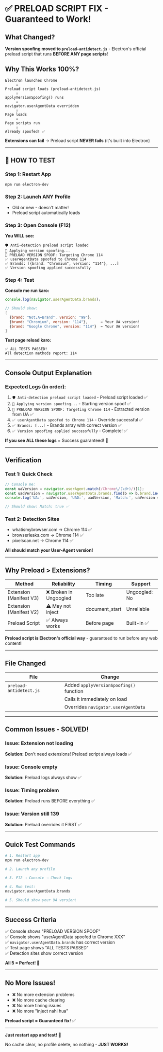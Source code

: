 # ✅ PRELOAD SCRIPT FIX - Guaranteed to Work!

## What Changed?

**Version spoofing moved to `preload-antidetect.js`** - Electron's official preload script that runs **BEFORE ANY page scripts**!

## Why This Works 100%?

```
Electron launches Chrome
     ↓
Preload script loads (preload-antidetect.js)
     ↓
applyVersionSpoofing() runs
     ↓
navigator.userAgentData overridden
     ↓
Page loads
     ↓
Page scripts run
     ↓
Already spoofed! ✅
```

**Extensions can fail** → Preload script **NEVER fails** (it's built into Electron)

---

## 🚀 HOW TO TEST

### Step 1: Restart App
```bash
npm run electron-dev
```

### Step 2: Launch ANY Profile
- Old or new - doesn't matter!
- Preload script automatically loads

### Step 3: Open Console (F12)

**You WILL see:**
```
🛡️ Anti-detection preload script loaded
🔧 Applying version spoofing...
🔧 PRELOAD VERSION SPOOF: Targeting Chrome 114
✅ userAgentData spoofed to Chrome 114
✅ Brands: [{brand: "Chromium", version: "114"}, ...]
✅ Version spoofing applied successfully
```

### Step 4: Test

**Console me run karo:**
```javascript
console.log(navigator.userAgentData.brands);

// Should show:
[
  {brand: "Not;A=Brand", version: "99"},
  {brand: "Chromium", version: "114"},      ← Your UA version!
  {brand: "Google Chrome", version: "114"}  ← Your UA version!
]
```

**Test page reload karo:**
```
✅ ALL TESTS PASSED!
All detection methods report: 114
```

---

## Console Output Explanation

### Expected Logs (in order):

1. `🛡️ Anti-detection preload script loaded` - Preload script loaded ✅
2. `🔧 Applying version spoofing...` - Starting version spoof ✅
3. `🔧 PRELOAD VERSION SPOOF: Targeting Chrome 114` - Extracted version from UA ✅
4. `✅ userAgentData spoofed to Chrome 114` - Override successful ✅
5. `✅ Brands: [...]` - Brands array with correct version ✅
6. `✅ Version spoofing applied successfully` - Complete! ✅

**If you see ALL these logs** = Success guaranteed! 🎉

---

## Verification

### Test 1: Quick Check
```javascript
// Console me:
const uaVersion = navigator.userAgent.match(/Chrome\/(\d+)/)[1];
const uadVersion = navigator.userAgentData.brands.find(b => b.brand.includes('Chrome')).version;
console.log('UA:', uaVersion, 'UAD:', uadVersion, 'Match:', uaVersion === uadVersion);

// Should show: Match: true ✅
```

### Test 2: Detection Sites
- whatismybrowser.com → Chrome 114 ✅
- browserleaks.com → Chrome 114 ✅
- pixelscan.net → Chrome 114 ✅

**All should match your User-Agent version!**

---

## Why Preload > Extensions?

| Method | Reliability | Timing | Support |
|--------|-------------|--------|---------|
| Extension (Manifest V3) | ❌ Broken in Ungoogled | Too late | Ungoogled: No |
| Extension (Manifest V2) | ⚠️ May not inject | document_start | Unreliable |
| Preload Script | ✅ Always works | Before page | Built-in ✅ |

**Preload script is Electron's official way** - guaranteed to run before any web content!

---

## File Changed

| File | Change |
|------|--------|
| `preload-antidetect.js` | Added `applyVersionSpoofing()` function |
| | Calls it immediately on load |
| | Overrides `navigator.userAgentData` |

---

## Common Issues - SOLVED!

### Issue: Extension not loading
**Solution:** Don't need extensions! Preload script always loads ✅

### Issue: Console empty
**Solution:** Preload logs always show ✅

### Issue: Timing problem
**Solution:** Preload runs BEFORE everything ✅

### Issue: Version still 139
**Solution:** Preload overrides it FIRST ✅

---

## Quick Test Commands

```bash
# 1. Restart app
npm run electron-dev

# 2. Launch any profile

# 3. F12 → Console → Check logs

# 4. Run test:
navigator.userAgentData.brands

# 5. Should show your UA version!
```

---

## Success Criteria

✅ Console shows "PRELOAD VERSION SPOOF"  
✅ Console shows "userAgentData spoofed to Chrome XXX"  
✅ `navigator.userAgentData.brands` has correct version  
✅ Test page shows "ALL TESTS PASSED"  
✅ Detection sites show correct version  

**All 5 = Perfect! 🎉**

---

## No More Issues!

- ❌ No more extension problems
- ❌ No more cache clearing
- ❌ No more timing issues
- ❌ No more "inject nahi hua"

**Preload script = Guaranteed fix!** ✅

---

**Just restart app and test!** 🚀

No cache clear, no profile delete, no nothing - **JUST WORKS!**
